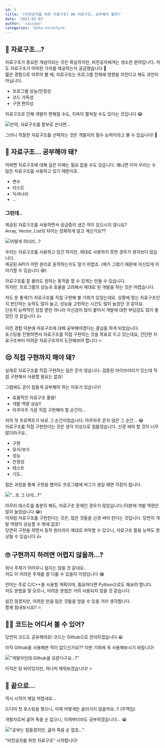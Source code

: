 ```yaml
---
id: 5
title: '[비전공자를 위한 자료구조] #0 자료구조, 공부해야 될까?'
date: '2023-02-03'
author: 'raccoon'
categories: 'data-structure'
---
```


## 🌈 자료구조...?

자료구조가 중요한 개념이라는 것은 확실하지만, 비전공자에게는 생소한 분야입니다. 저도 자료구조가 어떠한 가치를 제공하는지 궁금했습니다 🤔 \
짧은 경험으로 미루어 볼 때, 자료구조는 프로그램 전체에 영향을 끼친다고 해도 과언이 아닙니다.

- 프로그램 성능/안정성
- 코드 가독성
- 구현 편의성

자료구조로 인해 개발이 편해질 수도, 지옥이 펼쳐질 수도 있다는 것입니다 😂

![만약, 자료구조를 함부로 쓴다면...]()

그러니 적절한 자료구조를 선택하는 것은 개발자의 필수 능력이라고 볼 수 있습니다! 💪

## 👀 자료구조... 공부해야 돼?

어쩌면 자료구조에 대해 깊은 이해는 필요 없을 수도 있습니다. 왜냐면 이미 우리는 수 많은 자료구조를 사용하고 있기 때문이죠.

- 변수
- 리스트
- 딕셔너리
- ...

### 그런데..

제공된 자료구조를 사용하면서 궁금증이 생긴 적이 있으시지 않나요? \
Array, Vector, List의 차이는 정확하게 알고 계신가요??

![어떻게 하더라...?]()

우리는 자료구조를 사용하고 있긴 하지만, 제대로 사용하지 못한 경우가 생각보다 많습니다. \
제공된 API가 어떤 원리로 동작하는지도 알기 어렵죠. (제가 그랬기 때문에 자신있게 이야기할 수 있습니다 😅)

자료구조를 잘 몰라도 원하는 동작을 할 수 있게는 만들 수 있습니다. \
하지만, 프로그램의 성능과 효율을 고려해서 제대로 된 개발을 하는 것은 어렵습니다.

저도 운 좋게(?) 자료구조를 직접 구현해 볼 기회가 있었는데요. 상황에 맞는 자료구조인지 판단하는 능력도 많이 늘고, 성능을 고민하는 시간도 많이 늘었던 것 같아요. \
단순히 능력적인 성장 뿐만 아니라 자신감이 많이 붙어서 개발에 대한 부담감도 많이 줄었던 것 같습니다 👍

이런 경험 덕분에 자료구조에 대해 공부해야겠다는 결심을 하게 되었습니다. \
포스팅을 진행하면서 자료구조를 직접 구현하는 것을 목표로 두고 있는데요,
간단한 자료구조부터 어려운 자료구조까지 도전해보려 합니다 🔥

## 😒 직접 구현까지 해야 돼?

실제로 자료구조를 직접 구현하는 일은 흔치 않습니다. 검증된 라이브러리가 있는데 직접 구현해서 사용할 필요는 없죠!

그럼에도 굳이 힘들게 공부해야 하는 이유가 있습니다!

- 효율적인 자료구조 활용!
- 개발 역량 상승!!
- 아주아주 가끔 직접 구현해야 할 순간이...

저의 첫 프로젝트가 바로 그 순간이었습니다. 아주아주 흔치 않은 그 순간... 😂 \
자료구조를 직접 구현한다는 것은 생각 이상으로 힘들었습니다. 신경 써야 할 것이 너무 많더라구요..

- 구현
- 유지/보수
- 성능
- 안정성
- 테스트
- 기도..

힘든 과정을 통해 구현을 했어도 프로그램에 버그가 생길 때면 걱정이 됩니다.

!["...또 그 녀석...?"]()

아무리 테스트를 충분히 해도, 자료구조 문제인 경우가 많았습니다.(덕분에 개발 역량은 많이 늘었습니다 😂) \
이처럼 자료구조를 구현한다는 것은, 많은 것들을 신경 써야 한다는 것입니다. 당연히 개발 역량이 상승할 수 밖에 없죠! \
당연히 구현을 하면서 동작 원리까지 제대로 파악할 수 있으니, 자료구조 활용 능력도 향상될 수 있습니다 👍

## 🙄 구현까지 하려면 어렵지 않을까...?

워낙 주제가 어려우니 쉽지는 않을 것 같네요.. \
저도 이 어려운 주제를 잘 다룰 수 있을지 걱정입니다 😂

언어는 주로 C/C++을 사용할 계획이며,
필요하다면 Python으로도 해보려 합니다. \
저도 문법을 잘 모르니, 어려운 문법은 거의 사용되지 않을 것 같습니다.

쉽진 않겠지만, 어려운 만큼 많은 것들을 얻을 수 있을 거라 생각합니다. \
함께 힘내보시죠!! 🔥

## 🙋‍♂️ 코드는 어디서 볼 수 있어?

당연히 코드도 공유해야죠! 코드는 Github으로 관리하겠습니다 😀

아직 Github을 사용해본 적이 없으신가요?? 이번 기회에 꼭 사용해보시기 바랍니다!

!["개발자인데 Github을 모른다구요...?"]()

아직은 텅 비어있지만, 하나씩 채워보겠습니다! 🔥

## 📌 끝으로...

역시 시작이 제일 어렵네요...

드디어 첫 포스팅을 했으니, 이제 어떻게든 굴러가지 않을까요..!! (무책임)

개발자로써 굶어 죽을 순 없으니, 이제부터라도 공부하겠습니다... 😭

!["공부는 힘들겠지만, 굶어 죽을 순 없죠..."]()

"비전공자를 위한 자료구조" 시작합니다!
